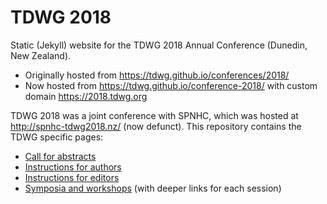 # TDWG 2018

Static (Jekyll) website for the TDWG 2018 Annual Conference (Dunedin, New Zealand).

- Originally hosted from <https://tdwg.github.io/conferences/2018/>
- Now hosted from <https://tdwg.github.io/conference-2018/> with custom domain <https://2018.tdwg.org>

TDWG 2018 was a joint conference with SPNHC, which was hosted at <http://spnhc-tdwg2018.nz/> (now defunct). This repository contains the TDWG specific pages:

- [Call for abstracts](https://2018.tdwg.org/call-for-abstracts)
- [Instructions for authors](https://2018.tdwg.org/instructions-for-authors)
- [Instructions for editors](https://2018.tdwg.org/instructions-for-editors)
- [Symposia and workshops](https://2018.tdwg.org/sessions/) (with deeper links for each session)
